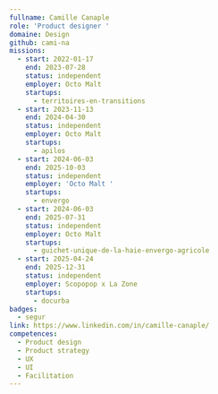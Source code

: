 ```yaml
---
fullname: Camille Canaple
role: 'Product designer '
domaine: Design
github: cami-na
missions:
  - start: 2022-01-17
    end: 2023-07-28
    status: independent
    employer: Octo Malt
    startups:
      - territoires-en-transitions
  - start: 2023-11-13
    end: 2024-04-30
    status: independent
    employer: Octo Malt
    startups:
      - apilos
  - start: 2024-06-03
    end: 2025-10-03
    status: independent
    employer: 'Octo Malt '
    startups:
      - envergo
  - start: 2024-06-03
    end: 2025-07-31
    status: independent
    employer: Octo Malt
    startups:
      - guichet-unique-de-la-haie-envergo-agricole
  - start: 2025-04-24
    end: 2025-12-31
    status: independent
    employer: Scopopop x La Zone
    startups:
      - docurba
badges:
  - segur
link: https://www.linkedin.com/in/camille-canaple/
competences:
  - Product design
  - Product strategy
  - UX
  - UI
  - Facilitation
---
```

